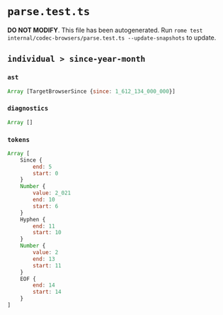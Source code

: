 # `parse.test.ts`

**DO NOT MODIFY**. This file has been autogenerated. Run `rome test internal/codec-browsers/parse.test.ts --update-snapshots` to update.

## `individual > since-year-month`

### `ast`

```javascript
Array [TargetBrowserSince {since: 1_612_134_000_000}]
```

### `diagnostics`

```javascript
Array []
```

### `tokens`

```javascript
Array [
	Since {
		end: 5
		start: 0
	}
	Number {
		value: 2_021
		end: 10
		start: 6
	}
	Hyphen {
		end: 11
		start: 10
	}
	Number {
		value: 2
		end: 13
		start: 11
	}
	EOF {
		end: 14
		start: 14
	}
]
```

